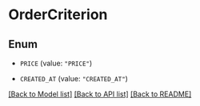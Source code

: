 # OrderCriterion

## Enum


* `PRICE` (value: `"PRICE"`)

* `CREATED_AT` (value: `"CREATED_AT"`)


[[Back to Model list]](../README.md#documentation-for-models) [[Back to API list]](../README.md#documentation-for-api-endpoints) [[Back to README]](../README.md)


